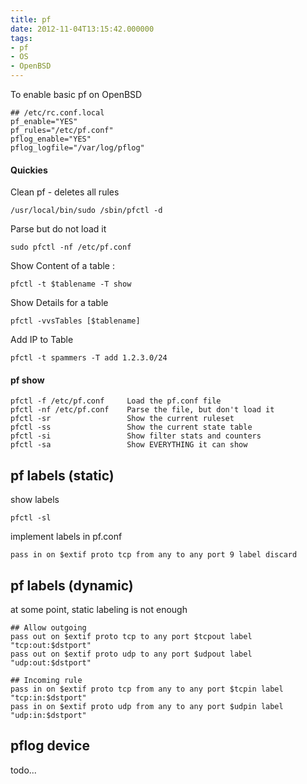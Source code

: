 ```yaml
---
title: pf
date: 2012-11-04T13:15:42.000000
tags: 
- pf
- OS
- OpenBSD
---
```



To enable basic pf on OpenBSD

    ## /etc/rc.conf.local
    pf_enable="YES"
    pf_rules="/etc/pf.conf"
    pflog_enable="YES"
    pflog_logfile="/var/log/pflog"

#### Quickies

Clean pf - deletes all rules

    /usr/local/bin/sudo /sbin/pfctl -d

Parse but do not load it

    sudo pfctl -nf /etc/pf.conf

Show Content of a table :

    pfctl -t $tablename -T show

Show Details for a table

    pfctl -vvsTables [$tablename]

Add IP to Table

    pfctl -t spammers -T add 1.2.3.0/24

#### pf show

    pfctl -f /etc/pf.conf     Load the pf.conf file
    pfctl -nf /etc/pf.conf    Parse the file, but don't load it
    pfctl -sr                 Show the current ruleset
    pfctl -ss                 Show the current state table
    pfctl -si                 Show filter stats and counters
    pfctl -sa                 Show EVERYTHING it can show

## pf labels (static)

show labels

    pfctl -sl

implement labels in pf.conf

    pass in on $extif proto tcp from any to any port 9 label discard

## pf labels (dynamic)

at some point, static labeling is not enough

    ## Allow outgoing
    pass out on $extif proto tcp to any port $tcpout label "tcp:out:$dstport"
    pass out on $extif proto udp to any port $udpout label "udp:out:$dstport"

    ## Incoming rule
    pass in on $extif proto tcp from any to any port $tcpin label "tcp:in:$dstport"
    pass in on $extif proto udp from any to any port $udpin label "udp:in:$dstport"

## pflog device

todo...
